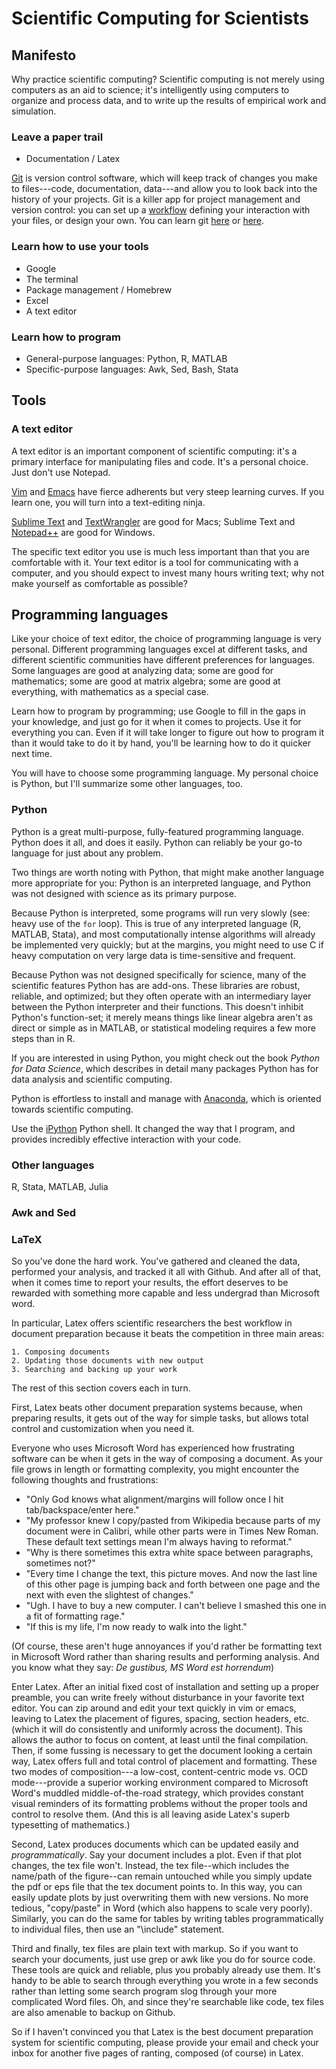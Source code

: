 Scientific Computing for Scientists
===================================

## Manifesto
Why practice scientific computing? Scientific computing is not merely using computers as an aid to science; it's intelligently using computers to organize and process data, and to write up the results of empirical work and simulation.

### Leave a paper trail
* Documentation / Latex

[Git](http://git-scm.com/) is version control software, which will keep track of changes you make to files---code, documentation, data---and allow you to look back into the history of your projects. Git is a killer app for project management and version control: you can set up a [workflow](https://www.atlassian.com/git/workflows) defining your interaction with your files, or design your own. You can learn git [here](http://gitready.com/) or [here](http://git-scm.com/book).

### Learn how to use your tools
* Google
* The terminal
* Package management / Homebrew
* Excel
* A text editor

### Learn how to program
* General-purpose languages: Python, R, MATLAB
* Specific-purpose languages: Awk, Sed, Bash, Stata

## Tools
### A text editor
A text editor is an important component of scientific computing: it's a primary interface for manipulating files and code. It's a personal choice. Just don't use Notepad.

[Vim](http://www.vim.org/) and [Emacs](http://www.gnu.org/software/emacs/) have fierce adherents but very steep learning curves. If you learn one, you will turn into a text-editing ninja.

[Sublime Text](http://www.sublimetext.com/) and [TextWrangler](http://www.barebones.com/products/textwrangler/) are good for Macs; Sublime Text and [Notepad++](http://notepad-plus-plus.org/) are good for Windows.

The specific text editor you use is much less important than that you are comfortable with it. Your text editor is a tool for communicating with a computer, and you should expect to invest many hours writing text; why not make yourself as comfortable as possible?

## Programming languages
Like your choice of text editor, the choice of programming language is very personal. Different programming languages excel at different tasks, and different scientific communities have different preferences for languages. Some languages are good at analyzing data; some are good for mathematics; some are good at matrix algebra; some are good at everything, with mathematics as a special case.

Learn how to program by programming; use Google to fill in the gaps in your knowledge, and just go for it when it comes to projects. Use it for everything you can. Even if it will take longer to figure out how to program it than it would take to do it by hand, you'll be learning how to do it quicker next time.

You will have to choose some programming language. My personal choice is Python, but I'll summarize some other languages, too.

### Python
Python is a great multi-purpose, fully-featured programming language. Python does it all, and does it easily. Python can reliably be your go-to language for just about any problem.

Two things are worth noting with Python, that might make another language more appropriate for you: Python is an interpreted language, and Python was not designed with science as its primary purpose.

Because Python is interpreted, some programs will run very slowly (see: heavy use of the `for` loop). This is true of any interpreted language (R, MATLAB, Stata), and most computationally intense algorithms will already be implemented very quickly; but at the margins, you might need to use C if heavy computation on very large data is time-sensitive and frequent.

Because Python was not designed specifically for science, many of the scientific features Python has are add-ons. These libraries are robust, reliable, and optimized; but they often operate with an intermediary layer between the Python interpreter and their functions. This doesn't inhibit Python's function-set; it merely means things like linear algebra aren't as direct or simple as in MATLAB, or statistical modeling requires a few more steps than in R.

If you are interested in using Python, you might check out the book _Python for Data Science_, which describes in detail many packages Python has for data analysis and scientific computing.

Python is effortless to install and manage with [Anaconda](https://store.continuum.io/cshop/anaconda/), which is oriented towards scientific computing.

Use the [iPython](http://ipython.org/) Python shell. It changed the way that I program, and provides incredibly effective interaction with your code.

### Other languages
R, Stata, MATLAB, Julia

### Awk and Sed

### LaTeX

So you've done the hard work.  You've gathered and cleaned the data, performed your analysis, and tracked it all with Github. And after all of that, when it comes time to report your results, the effort deserves to be rewarded with something more capable and less undergrad than Microsoft word.

In particular, Latex offers scientific researchers the best workflow in document preparation because it beats the competition in three main areas:

    1. Composing documents
    2. Updating those documents with new output
    3. Searching and backing up your work

The rest of this section covers each in turn.

First, Latex beats other document preparation systems because, when preparing results, it gets out of the way for simple tasks, but allows total control and customization when you need it. 

Everyone who uses Microsoft Word has experienced how frustrating software can be when it gets in the way of composing a document. As your file grows in length or formatting complexity, you might encounter the following thoughts and frustrations:

* "Only God knows what alignment/margins will follow once I hit tab/backspace/enter here."
* "My professor knew I copy/pasted from Wikipedia because parts of my document were in Calibri, while other parts were in Times New Roman. These default text settings mean I'm always having to reformat."
* "Why is there sometimes this extra white space between paragraphs, sometimes not?"
* "Every time I change the text, this picture moves. And now the last line of this other page is jumping back and forth between one page and the next with even the slightest of changes."
* "Ugh. I have to buy a new computer. I can't believe I smashed this one in a fit of formatting rage."
* "If this is my life, I'm now ready to walk into the light."

(Of course, these aren't huge annoyances if you'd rather be formatting text in Microsoft Word rather than sharing results and performing analysis. And you know what they say: _De gustibus, MS Word est horrendum_)

Enter Latex. After an initial fixed cost of installation and setting up a proper preamble, you can write freely without disturbance in your favorite text editor. You can zip around and edit your text quickly in vim or emacs, leaving to Latex the placement of figures, spacing, section headers, etc. (which it will do consistently and uniformly across the document). This allows the author to focus on content, at least until the final compilation.  Then, if some fussing is necessary to get the document looking a certain way, Latex offers full and total control of placement and formatting. These two modes of composition---a low-cost, content-centric mode vs. OCD mode---provide a superior working environment compared to Microsoft Word's muddled middle-of-the-road strategy, which provides constant visual reminders of its formatting problems without the proper tools and control to resolve them. (And this is all leaving aside Latex's superb typesetting of mathematics.)

Second, Latex produces documents which can be updated easily 
and _programmatically_. Say your document includes a plot. Even if that plot changes, the tex file won't. Instead, the tex file--which includes the name/path of the figure--can remain untouched while you simply update the pdf or eps file that the tex document points to. In this way, you can easily update plots by just overwriting them with new versions. No more tedious, "copy/paste" in Word (which also happens to scale very poorly).  Similarly, you can do the same for tables by writing tables programmatically to individual files, then use an "\include"
statement.

Third and finally, tex files are plain text with markup. So if you want to search your documents, just use grep or awk like you do for source code.  These tools are quick and reliable, plus you probably already use them.  It's handy to be able to search through everything you wrote in a few seconds rather than letting some search program slog through your more complicated Word files.  Oh, and since they're searchable like code, tex files are also amenable to backup on Github.

So if I haven't convinced you that Latex is the best document preparation system for scientific computing, please provide your email and check your inbox for another five pages of ranting, composed (of course) in Latex. 
